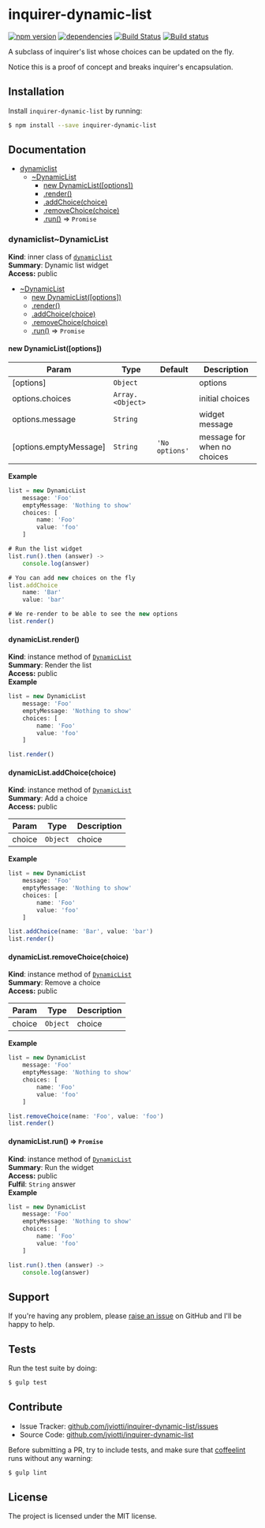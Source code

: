 inquirer-dynamic-list
=====================

[![npm version](https://badge.fury.io/js/inquirer-dynamic-list.svg)](http://badge.fury.io/js/inquirer-dynamic-list)
[![dependencies](https://david-dm.org/jviotti/inquirer-dynamic-list.png)](https://david-dm.org/jviotti/inquirer-dynamic-list.png)
[![Build Status](https://travis-ci.org/jviotti/inquirer-dynamic-list.svg?branch=master)](https://travis-ci.org/jviotti/inquirer-dynamic-list)
[![Build status](https://ci.appveyor.com/api/projects/status/82yh8tu2vqg3mhp0?svg=true)](https://ci.appveyor.com/project/resin-io/inquirer-dynamic-list)

A subclass of inquirer's list whose choices can be updated on the fly.

Notice this is a proof of concept and breaks inquirer's encapsulation.

Installation
------------

Install `inquirer-dynamic-list` by running:

```sh
$ npm install --save inquirer-dynamic-list
```

Documentation
-------------


* [dynamiclist](#module_dynamiclist)
  * [~DynamicList](#module_dynamiclist..DynamicList)
    * [new DynamicList([options])](#new_module_dynamiclist..DynamicList_new)
    * [.render()](#module_dynamiclist..DynamicList+render)
    * [.addChoice(choice)](#module_dynamiclist..DynamicList+addChoice)
    * [.removeChoice(choice)](#module_dynamiclist..DynamicList+removeChoice)
    * [.run()](#module_dynamiclist..DynamicList+run) ⇒ <code>Promise</code>

<a name="module_dynamiclist..DynamicList"></a>
### dynamiclist~DynamicList
**Kind**: inner class of <code>[dynamiclist](#module_dynamiclist)</code>  
**Summary**: Dynamic list widget  
**Access:** public  

* [~DynamicList](#module_dynamiclist..DynamicList)
  * [new DynamicList([options])](#new_module_dynamiclist..DynamicList_new)
  * [.render()](#module_dynamiclist..DynamicList+render)
  * [.addChoice(choice)](#module_dynamiclist..DynamicList+addChoice)
  * [.removeChoice(choice)](#module_dynamiclist..DynamicList+removeChoice)
  * [.run()](#module_dynamiclist..DynamicList+run) ⇒ <code>Promise</code>

<a name="new_module_dynamiclist..DynamicList_new"></a>
#### new DynamicList([options])

| Param | Type | Default | Description |
| --- | --- | --- | --- |
| [options] | <code>Object</code> |  | options |
| options.choices | <code>Array.&lt;Object&gt;</code> |  | initial choices |
| options.message | <code>String</code> |  | widget message |
| [options.emptyMessage] | <code>String</code> | <code>&#x27;No options&#x27;</code> | message for when no choices |

**Example**  
```js
list = new DynamicList
	message: 'Foo'
	emptyMessage: 'Nothing to show'
	choices: [
		name: 'Foo'
		value: 'foo'
	]

# Run the list widget
list.run().then (answer) ->
	console.log(answer)

# You can add new choices on the fly
list.addChoice
	name: 'Bar'
	value: 'bar'

# We re-render to be able to see the new options
list.render()
```
<a name="module_dynamiclist..DynamicList+render"></a>
#### dynamicList.render()
**Kind**: instance method of <code>[DynamicList](#module_dynamiclist..DynamicList)</code>  
**Summary**: Render the list  
**Access:** public  
**Example**  
```js
list = new DynamicList
	message: 'Foo'
	emptyMessage: 'Nothing to show'
	choices: [
		name: 'Foo'
		value: 'foo'
	]

list.render()
```
<a name="module_dynamiclist..DynamicList+addChoice"></a>
#### dynamicList.addChoice(choice)
**Kind**: instance method of <code>[DynamicList](#module_dynamiclist..DynamicList)</code>  
**Summary**: Add a choice  
**Access:** public  

| Param | Type | Description |
| --- | --- | --- |
| choice | <code>Object</code> | choice |

**Example**  
```js
list = new DynamicList
	message: 'Foo'
	emptyMessage: 'Nothing to show'
	choices: [
		name: 'Foo'
		value: 'foo'
	]

list.addChoice(name: 'Bar', value: 'bar')
list.render()
```
<a name="module_dynamiclist..DynamicList+removeChoice"></a>
#### dynamicList.removeChoice(choice)
**Kind**: instance method of <code>[DynamicList](#module_dynamiclist..DynamicList)</code>  
**Summary**: Remove a choice  
**Access:** public  

| Param | Type | Description |
| --- | --- | --- |
| choice | <code>Object</code> | choice |

**Example**  
```js
list = new DynamicList
	message: 'Foo'
	emptyMessage: 'Nothing to show'
	choices: [
		name: 'Foo'
		value: 'foo'
	]

list.removeChoice(name: 'Foo', value: 'foo')
list.render()
```
<a name="module_dynamiclist..DynamicList+run"></a>
#### dynamicList.run() ⇒ <code>Promise</code>
**Kind**: instance method of <code>[DynamicList](#module_dynamiclist..DynamicList)</code>  
**Summary**: Run the widget  
**Access:** public  
**Fulfil**: <code>String</code> answer  
**Example**  
```js
list = new DynamicList
	message: 'Foo'
	emptyMessage: 'Nothing to show'
	choices: [
		name: 'Foo'
		value: 'foo'
	]

list.run().then (answer) ->
	console.log(answer)
```

Support
-------

If you're having any problem, please [raise an issue](https://github.com/jviotti/inquirer-dynamic-list/issues/new) on GitHub and I'll be happy to help.

Tests
-----

Run the test suite by doing:

```sh
$ gulp test
```

Contribute
----------

- Issue Tracker: [github.com/jviotti/inquirer-dynamic-list/issues](https://github.com/jviotti/inquirer-dynamic-list/issues)
- Source Code: [github.com/jviotti/inquirer-dynamic-list](https://github.com/jviotti/inquirer-dynamic-list)

Before submitting a PR, try to include tests, and make sure that [coffeelint](http://www.coffeelint.org/) runs without any warning:

```sh
$ gulp lint
```

License
-------

The project is licensed under the MIT license.
